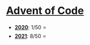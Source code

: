# [Advent of Code](https://adventofcode.com)

- [**2020**](https://adventofcode.com/2020): 1/50 :star:
- [**2021**](https://adventofcode.com/2021): 8/50 :star:
